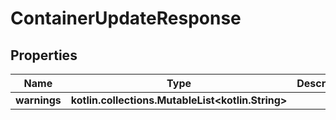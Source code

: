 
# ContainerUpdateResponse

## Properties
Name | Type | Description | Notes
------------ | ------------- | ------------- | -------------
**warnings** | **kotlin.collections.MutableList&lt;kotlin.String&gt;** |  |  [optional]



